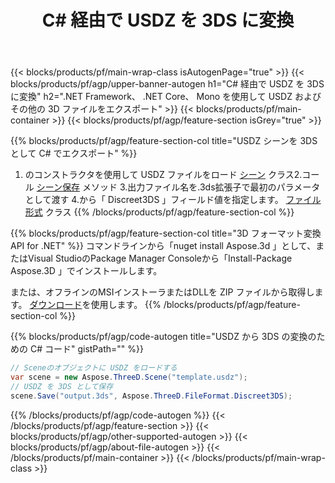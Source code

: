 ﻿---
title: C# 経由で USDZ を 3DS に変換 
description: .NET API を使用して USDZ およびその他の 3D ファイルを変換します
url: /ja/net/conversion/usdz-to-3ds/
family: 3d
platformtag: net
feature: conversion
informat: USDZ
outformat: 3DS
otherformats: OBJ PDF FBX RVM GLTF DRC ASE DXF 
---
{{< blocks/products/pf/main-wrap-class isAutogenPage="true" >}}
{{< blocks/products/pf/agp/upper-banner-autogen h1="C# 経由で USDZ を 3DS に変換" h2=".NET Framework、 .NET Core、 Mono を使用して USDZ およびその他の 3D ファイルをエクスポート" >}}
{{< blocks/products/pf/main-container >}}
{{< blocks/products/pf/agp/feature-section isGrey="true" >}}

{{% blocks/products/pf/agp/feature-section-col title="USDZ シーンを 3DS として C# でエクスポート" %}}
1. のコンストラクタを使用して USDZ ファイルをロード [シーン](https://apireference.aspose.com/3d/net/aspose.threed/scene) クラス2.コール [シーン保存](https://apireference.aspose.com/3d/net/aspose.threed/scene/methods/save/index) メソッド
3.出力ファイル名を.3ds拡張子で最初のパラメータとして渡す
4.から「 Discreet3DS 」フィールド値を指定します。 [ファイル形式](https://apireference.aspose.com/3d/net/aspose.threed/fileformat/fields/index) クラス
{{% /blocks/products/pf/agp/feature-section-col %}}

{{% blocks/products/pf/agp/feature-section-col title="3D フォーマット変換 API for .NET" %}}
コマンドラインから「nuget install Aspose.3d 」として、またはVisual StudioのPackage Manager Consoleから「Install-Package Aspose.3D 」でインストールします。

または、オフラインのMSIインストーラまたはDLLを ZIP ファイルから取得します。 [ダウンロード](https://downloads.aspose.com/3d/net)を使用します。
{{% /blocks/products/pf/agp/feature-section-col %}}

{{% blocks/products/pf/agp/code-autogen title="USDZ から 3DS の変換のための C# コード" gistPath="" %}}
```cs
// Sceneのオブジェクトに USDZ をロードする 
var scene = new Aspose.ThreeD.Scene("template.usdz");
// USDZ を 3DS として保存 
scene.Save("output.3ds", Aspose.ThreeD.FileFormat.Discreet3DS);

```
{{% /blocks/products/pf/agp/code-autogen %}}
{{< /blocks/products/pf/agp/feature-section >}}
{{< blocks/products/pf/agp/other-supported-autogen >}}
{{< blocks/products/pf/agp/about-file-autogen >}}
{{< /blocks/products/pf/main-container >}}
{{< /blocks/products/pf/main-wrap-class >}}